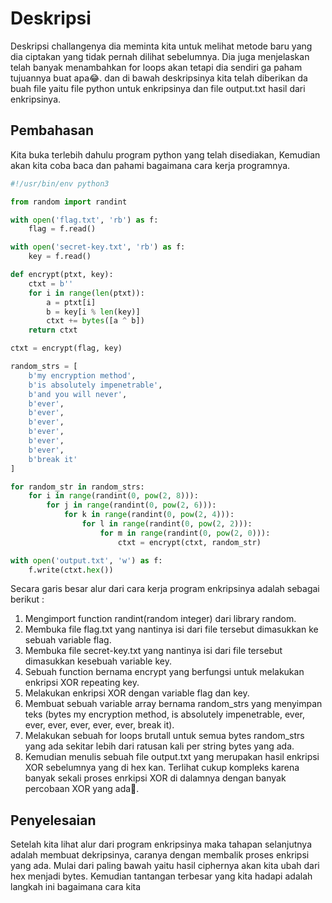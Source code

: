 # Deskripsi

Deskripsi challangenya dia meminta kita untuk melihat metode baru yang dia ciptakan yang tidak pernah dilihat sebelumnya. Dia juga menjelaskan telah banyak menambahkan for loops akan tetapi dia sendiri ga paham tujuannya buat apa😂. dan di bawah deskripsinya kita telah diberikan da buah file yaitu file python untuk enkripsinya dan file output.txt hasil dari enkripsinya.

## Pembahasan

Kita buka terlebih dahulu program python yang telah disediakan, Kemudian akan kita coba baca dan pahami bagaimana cara kerja programnya.

```python
#!/usr/bin/env python3

from random import randint

with open('flag.txt', 'rb') as f:
    flag = f.read()

with open('secret-key.txt', 'rb') as f:
    key = f.read()

def encrypt(ptxt, key):
    ctxt = b''
    for i in range(len(ptxt)):
        a = ptxt[i]
        b = key[i % len(key)]
        ctxt += bytes([a ^ b])
    return ctxt

ctxt = encrypt(flag, key)

random_strs = [
    b'my encryption method',
    b'is absolutely impenetrable',
    b'and you will never',
    b'ever',
    b'ever',
    b'ever',
    b'ever',
    b'ever',
    b'ever',
    b'break it'
]

for random_str in random_strs:
    for i in range(randint(0, pow(2, 8))):
        for j in range(randint(0, pow(2, 6))):
            for k in range(randint(0, pow(2, 4))):
                for l in range(randint(0, pow(2, 2))):
                    for m in range(randint(0, pow(2, 0))):
                        ctxt = encrypt(ctxt, random_str)

with open('output.txt', 'w') as f:
    f.write(ctxt.hex())
```

Secara garis besar alur dari cara kerja program enkripsinya adalah sebagai berikut :

1. Mengimport function randint(random integer) dari library random.
2. Membuka file flag.txt yang nantinya isi dari file tersebut dimasukkan ke sebuah variable flag.
3. Membuka file secret-key.txt yang nantinya isi dari file tersebut dimasukkan kesebuah variable key.
4. Sebuah function bernama encrypt yang berfungsi untuk melakukan enkripsi XOR repeating key.
5. Melakukan enkripsi XOR dengan variable flag dan key.
6. Membuat sebuah variable array bernama random_strs yang menyimpan teks (bytes my encryption method, is absolutely impenetrable, ever, ever, ever, ever, ever, ever, break it).
7. Melakukan sebuah for loops brutall untuk semua bytes random_strs yang ada sekitar lebih dari ratusan kali per string bytes yang ada.
8. Kemudian menulis sebuah file output.txt yang merupakan hasil enkripsi XOR sebelumnya yang di hex kan.
   Terlihat cukup kompleks karena banyak sekali proses enrkipsi XOR di dalamnya dengan banyak percobaan XOR yang ada🥲.

## Penyelesaian

Setelah kita lihat alur dari program enkripsinya maka tahapan selanjutnya adalah membuat dekripsinya, caranya dengan membalik proses enkripsi yang ada. Mulai dari paling bawah yaitu hasil ciphernya akan kita ubah dari hex menjadi bytes. Kemudian tantangan terbesar yang kita hadapi adalah langkah ini bagaimana cara kita
